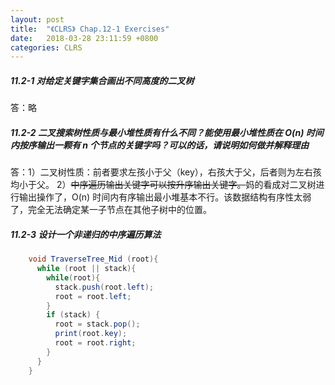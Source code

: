 ```yaml
---
layout: post
title:  "《CLRS》 Chap.12-1 Exercises"
date:   2018-03-28 23:11:59 +0800
categories: CLRS
---
```

##### **11.2-1 对给定关键字集合画出不同高度的二叉树**
答：略

##### **11.2-2 二叉搜索树性质与最小堆性质有什么不同？能使用最小堆性质在 O(n) 时间内按序输出一颗有 n 个节点的关键字吗？可以的话，请说明如何做并解释理由**

答：1）二叉树性质：前者要求左孩小于父（key），右孩大于父，后者则为左右孩均小于父。
   2）<del>中序遍历输出关键字可以按升序输出关键字。</del>妈的看成对二叉树进行输出操作了，O(n) 时间内有序输出最小堆基本不行。该数据结构有序性太弱了，完全无法确定某一子节点在其他子树中的位置。

##### **11.2-3 设计一个非递归的中序遍历算法**
```java
    void TraverseTree_Mid (root){
      while (root || stack){
        while(root){
          stack.push(root.left);
          root = root.left;
        }
        if (stack) {
          root = stack.pop();
          print(root.key);
          root = root.right;
        }
      }
    }
```
